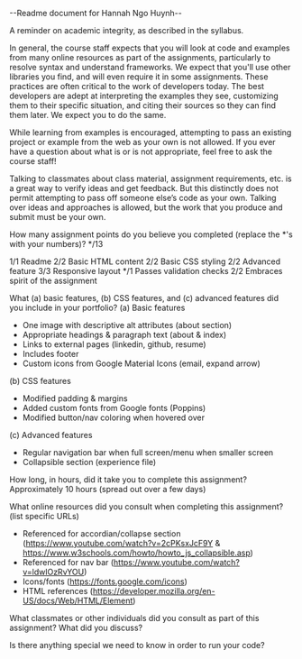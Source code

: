 --Readme document for Hannah Ngo Huynh--

A reminder on academic integrity, as described in the syllabus.

In general, the course staff expects that you will look at code and examples from many online resources as part of the assignments, particularly to resolve syntax and understand frameworks. We expect that you'll use other libraries you find, and will even require it in some assignments. These practices are often critical to the work of developers today. The best developers are adept at interpreting the examples they see, customizing them to their specific situation, and citing their sources so they can find them later. We expect you to do the same.

While learning from examples is encouraged, attempting to pass an existing project or example from the web as your own is not allowed. If you ever have a question about what is or is not appropriate, feel free to ask the course staff!

Talking to classmates about class material, assignment requirements, etc. is a great way to verify ideas and get feedback. But this distinctly does not permit attempting to pass off someone else’s code as your own. Talking over ideas and approaches is allowed, but the work that you produce and submit must be your own.

How many assignment points do you believe you completed (replace the *'s with your numbers)?
*/13

1/1 Readme
2/2 Basic HTML content
2/2 Basic CSS styling
2/2 Advanced feature
3/3 Responsive layout
*/1 Passes validation checks
2/2 Embraces spirit of the assignment

What (a) basic features, (b) CSS features, and (c) advanced features did you include in your portfolio?
(a) Basic features
- One image with descriptive alt attributes (about section)
- Appropriate headings & paragraph text (about & index)
- Links to external pages (linkedin, github, resume)
- Includes footer
- Custom icons from Google Material Icons (email, expand arrow)

(b) CSS features
- Modified padding & margins
- Added custom fonts from Google fonts (Poppins)
- Modified button/nav coloring when hovered over

(c) Advanced features
- Regular navigation bar when full screen/menu when smaller screen
- Collapsible section (experience file)

How long, in hours, did it take you to complete this assignment?
Approximately 10 hours (spread out over a few days)

What online resources did you consult when completing this assignment? (list specific URLs)
- Referenced for accordian/collapse section (https://www.youtube.com/watch?v=2cPKsxJcF9Y & https://www.w3schools.com/howto/howto_js_collapsible.asp)
- Referenced for nav bar (https://www.youtube.com/watch?v=ldwlOzRvYOU)
- Icons/fonts (https://fonts.google.com/icons)
- HTML references (https://developer.mozilla.org/en-US/docs/Web/HTML/Element)

What classmates or other individuals did you consult as part of this assignment? What did you discuss?

Is there anything special we need to know in order to run your code?